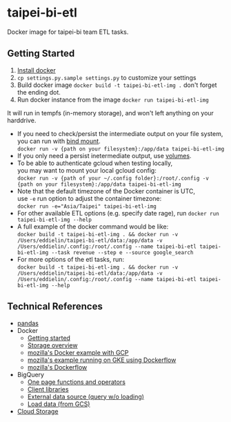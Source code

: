 # taipei-bi-etl
Docker image for taipei-bi team ETL tasks.

## Getting Started
1. [Install docker](https://docs.docker.com/install/)
2. `cp settings.py.sample settings.py` to customize your settings
3. Build docker image `docker build -t taipei-bi-etl-img .` don't forget the ending dot.
4. Run docker instance from the image `docker run taipei-bi-etl-img`

It will run in tempfs (in-memory storage), and won't left anything on your harddrive.

* If you need to check/persist the intermediate output on your file system, 
<br>you can run with [bind mount](https://docs.docker.com/storage/bind-mounts/).
<br>`docker run -v {path on your filesystem}:/app/data taipei-bi-etl-img`
* If you only need a persist inetermediate output, use [volumes](https://docs.docker.com/storage/volumes/).
* To be able to authenticate gcloud when testing locally, 
<br>you may want to mount your local gcloud config:
<br>`docker run -v {path of your ~/.config folder}:/root/.config -v {path on your filesystem}:/app/data taipei-bi-etl-img`
* Note that the default timezone of the Docker container is UTC,
<br> use `-e` run option to adjust the container timezone: 
<br>`docker run -e="Asia/Taipei" taipei-bi-etl-img` 
* For other available ETL options (e.g. specify date rage), run `docker run taipei-bi-etl-img --help`
* A full example of the docker command would be like:<br>
`docker build -t taipei-bi-etl-img . && docker run -v /Users/eddielin/taipei-bi-etl/data:/app/data -v /Users/eddielin/.config:/root/.config --name taipei-bi-etl taipei-bi-etl-img --task revenue --step e --source google_search`
* For more options of the etl tasks, run:<br>
`docker build -t taipei-bi-etl-img . && docker run -v /Users/eddielin/taipei-bi-etl/data:/app/data -v /Users/eddielin/.config:/root/.config --name taipei-bi-etl taipei-bi-etl-img --help`

## Technical References
- [pandas](https://pandas.pydata.org/pandas-docs/stable/getting_started/10min.html)
- Docker
    - [Getting started](https://docs.docker.com/get-started/)
    - [Storage overview](https://docs.docker.com/storage/)
    - [mozilla's Docker example with GCP](https://github.com/mozilla/bigquery-etl/blob/master/script/generate_sql)
    - [mozilla's example running on GKE using Dockerflow](https://github.com/mozilla/mozilla-schema-generator)
    - [mozilla's Dockerflow](https://github.com/mozilla-services/Dockerflow)
- BigQuery
    - [One page functions and operators](https://cloud.google.com/bigquery/docs/reference/standard-sql/functions-and-operators)
    - [Client libraries](https://cloud.google.com/bigquery/docs/reference/libraries#client-libraries-install-python)
    - [External data source (query w/o loading)](https://cloud.google.com/bigquery/external-data-sources)
    - [Load data (from GCS)](https://cloud.google.com/bigquery/docs/loading-data)
- [Cloud Storage](https://cloud.google.com/storage/docs/how-to)
